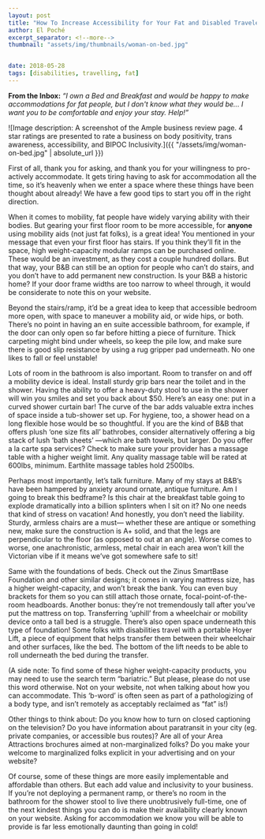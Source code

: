 ```yaml
---
layout: post
title: "How To Increase Accessibility for Your Fat and Disabled Travelers"
author: El Poché
excerpt_separator: <!--more-->
thumbnail: "assets/img/thumbnails/woman-on-bed.jpg"


date: 2018-05-28
tags: [disabilities, travelling, fat]
---
```


**From the Inbox:** *“I own a Bed and Breakfast and would be happy to make accommodations for fat people, but I don't know what they would be... I want you to be comfortable and enjoy your stay. Help!”*

<!--more-->

![Image description: A screenshot of the Ample business review page. 4 star ratings are presented to rate a business on body positivity, trans awareness, accessibility, and BIPOC Inclusivity.]({{ "/assets/img/woman-on-bed.jpg" | absolute_url }})

First of all, thank you for asking, and thank you for your willingness to pro-actively accommodate. It gets tiring having to ask for accommodation all the time, so it’s heavenly when we enter a space where these things have been thought about already! We have a few good tips to start you off in the right direction.

When it comes to mobility, fat people have widely varying ability with their bodies. But gearing your first floor room to be more accessible, for **anyone** using mobility aids (not just fat folks), is a great idea! You mentioned in your message that even your first floor has stairs. If you think they’ll fit in the space, high weight-capacity modular ramps can be purchased online. These would be an investment, as they cost a couple hundred dollars. But that way, your B&B can still be an option for people who can’t do stairs, and you don’t have to add permanent new construction. Is your B&B a historic home? If your door frame widths are too narrow to wheel through, it would be considerate to note this on your website.

Beyond the stairs/ramp, it’d be a great idea to keep that accessible bedroom more open, with space to maneuver a mobility aid, or wide hips, or both. There’s no point in having an en suite accessible bathroom, for example, if the door can only open so far before hitting a piece of furniture. Thick carpeting might bind under wheels, so keep the pile low, and make sure there is good slip resistance by using a rug gripper pad underneath. No one likes to fall or feel unstable!

Lots of room in the bathroom is also important. Room to transfer on and off a mobility device is ideal. Install sturdy grip bars near the toilet and in the shower. Having the ability to offer a heavy-duty stool to use in the shower will win you smiles and set you back about $50. Here’s an easy one: put in a curved shower curtain bar! The curve of the bar adds valuable extra inches of space inside a tub-shower set up. For hygiene, too, a shower head on a long flexible hose would be so thoughtful. If you are the kind of B&B that offers plush ‘one size fits all’ bathrobes, consider alternatively offering a big stack of lush ‘bath sheets’ —which are bath towels, but larger. Do you offer a la carte spa services? Check to make sure your provider has a massage table with a higher weight limit. Any quality massage table will be rated at 600lbs, minimum. Earthlite massage tables hold 2500lbs.

Perhaps most importantly, let’s talk furniture. Many of my stays at B&B’s have been hampered by anxiety around ornate, antique furniture. Am I going to break this bedframe? Is this chair at the breakfast table going to explode dramatically into a billion splinters when I sit on it? No one needs that kind of stress on vacation! And honestly, you don’t need the liability. Sturdy, armless chairs are a must— whether these are antique or something new, make sure the construction is A+ solid, and that the legs are perpendicular to the floor (as opposed to out at an angle). Worse comes to worse, one anachronistic, armless, metal chair in each area won’t kill the Victorian vibe if it means we’ve got somewhere safe to sit!

Same with the foundations of beds. Check out the Zinus SmartBase Foundation and other similar designs; it comes in varying mattress size, has a higher weight-capacity, and won’t break the bank. You can even buy brackets for them so you can still attach those ornate, focal-point-of-the-room headboards. Another bonus: they’re not tremendously tall after you’ve put the mattress on top. Transferring ‘uphill’ from a wheelchair or mobility device onto a tall bed is a struggle. There’s also open space underneath this type of foundation! Some folks with disabilities travel with a portable Hoyer Lift, a piece of equipment that helps transfer them between their wheelchair and other surfaces, like the bed. The bottom of the lift needs to be able to roll underneath the bed during the transfer.

(A side note: To find some of these higher weight-capacity products, you may need to use the search term “bariatric.” But please, please do not use this word otherwise. Not on your website, not when talking about how you can accommodate. This ‘b-word’ is often seen as part of a pathologizing of a body type, and isn’t remotely as acceptably reclaimed as “fat” is!)

Other things to think about: Do you know how to turn on closed captioning on the television? Do you have information about paratransit in your city (eg. private companies, or accessible bus routes)? Are all of your Area Attractions brochures aimed at non-marginalized folks? Do you make your welcome to marginalized folks explicit in your advertising and on your website?

Of course, some of these things are more easily implementable and affordable than others. But each add value and inclusivity to your business. If you’re not deploying a permanent ramp, or there’s no room in the bathroom for the shower stool to live there unobtrusively full-time, one of the next kindest things you can do is make their availability clearly known on your website. Asking for accommodation we know you will be able to provide is far less emotionally daunting than going in cold!
